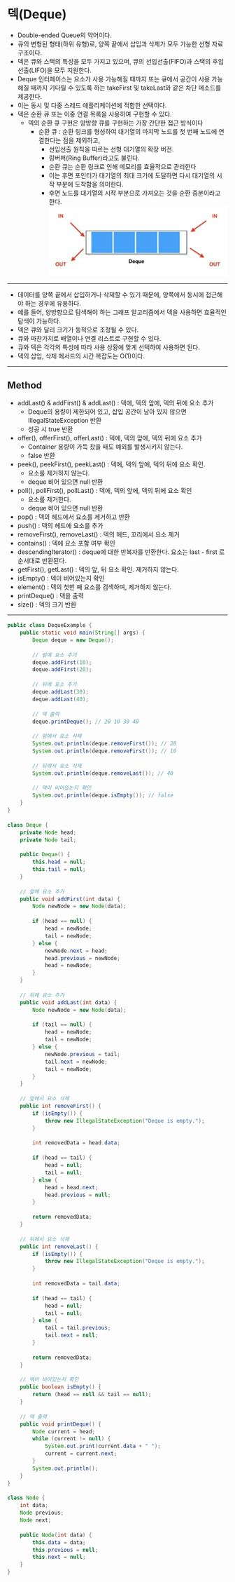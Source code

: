 # 덱(Deque)

- Double-ended Queue의 약어이다.
- 큐의 변형된 형태(하위 유형)로, 양쪽 끝에서 삽입과 삭제가 모두 가능한 선형 자료구조이다.
- 덱은 큐와 스택의 특성을 모두 가지고 있으며, 큐의 선입선출(FIFO)과 스택의 후입선출(LIFO)을 모두 지원한다.
- Deque 인터페이스는 요소가 사용 가능해질 때까지 또는 큐에서 공간이 사용 가능해질 때까지 기다릴 수 있도록 하는 takeFirst 및 takeLast와 같은 차단 메소드를 제공한다. 
- 이는 동시 및 다중 스레드 애플리케이션에 적합한 선택이다.
- 덱은 순환 큐 또는 이중 연결 목록을 사용하여 구현할 수 있다. 
  - 덱의 순환 큐 구현은 양방향 큐를 구현하는 가장 간단한 접근 방식이다
    - 순환 큐 : 순환 링크를 형성하여 대기열의 마지막 노드를 첫 번째 노드에 연결한다는 점을 제외하고, 
      - 선입선출 원칙을 따르는 선형 대기열의 확장 버전.
      - 링버퍼(Ring Buffer)라고도 불린다. 
      - 순환 큐는 순환 링크로 인해 메모리를 효율적으로 관리한다
      - 이는 후면 포인터가 대기열의 최대 크기에 도달하면 다시 대기열의 시작 부분에 도착함을 의미한다. 
      - 후면 노드를 대기열의 시작 부분으로 가져오는 것을 순환 증분이라고 한다.
![img.png](img/img.png)

---
- 데이터를 양쪽 끝에서 삽입하거나 삭제할 수 있기 때문에, 양쪽에서 동시에 접근해야 하는 경우에 유용하다. 
- 예를 들어, 양방향으로 탐색해야 하는 그래프 알고리즘에서 덱을 사용하면 효율적인 탐색이 가능하다.
- 덱은 큐와 달리 크기가 동적으로 조정될 수 있다.
- 큐와 마찬가지로 배열이나 연결 리스트로 구현할 수 있다. 
- 큐와 덱은 각각의 특성에 따라 사용 상황에 맞게 선택하여 사용하면 된다.
- 덱의 삽입, 삭제 메서드의 시간 복잡도는 O(1)이다. 

---
## Method

- addLast() & addFirst() & addLast() : 덱에, 덱의 앞에, 덱의 뒤에 요소 추가
  - Deque의 용량이 제한되어 있고, 삽입 공간이 남아 있지 않으면 IllegalStateException 반환
  - 성공 시 true 반환
- offer(), offerFirst(), offerLast() : 덱에, 덱의 앞에, 덱의 뒤에 요소 추가
  - Container 용량이 가득 찼을 때도 예외를 발생시키지 않는다. 
  - false 반환
- peek(), peekFirst(), peekLast() : 덱에, 덱의 앞에, 덱의 뒤에 요소 확인. 
  - 요소를 제거하지 않는다. 
  - deque 비어 있으면 null 반환
- poll(), pollFirst(), pollLast() : 덱에, 덱의 앞에, 덱의 뒤에 요소 확인
  - 요소를 제거한다.
  - deque 비어 있으면 null 반환
- pop() : 덱의 헤드에서 요소를 제거하고 반환
- push() : 덱의 헤드에 요소를 추가
- removeFirst(), removeLast() : 덱의 헤드, 꼬리에서 요소 제거
- contains() : 덱에 요소 포함 여부 확인
- descendingIterator() : deque에 대한 반복자를 반환한다. 요소는 last - first 로 순서대로 반환된다.
- getFirst(), getLast() : 덱의 앞, 뒤 요소 확인. 제거하지 않는다.
- isEmpty() : 덱이 비어있는지 확인
- element() : 덱의 첫번 째 요소를 검색하며, 제거하지 않는다. 
- printDeque() : 덱을 출력
- size() : 덱의 크기 반환

---
```java
public class DequeExample {
    public static void main(String[] args) {
        Deque deque = new Deque();

        // 앞에 요소 추가
        deque.addFirst(10);
        deque.addFirst(20);

        // 뒤에 요소 추가
        deque.addLast(30);
        deque.addLast(40);

        // 덱 출력
        deque.printDeque(); // 20 10 30 40

        // 앞에서 요소 삭제
        System.out.println(deque.removeFirst()); // 20
        System.out.println(deque.removeFirst()); // 10

        // 뒤에서 요소 삭제
        System.out.println(deque.removeLast()); // 40

        // 덱이 비어있는지 확인
        System.out.println(deque.isEmpty()); // false
    }
}

class Deque {
    private Node head;
    private Node tail;

    public Deque() {
        this.head = null;
        this.tail = null;
    }

    // 앞에 요소 추가
    public void addFirst(int data) {
        Node newNode = new Node(data);

        if (head == null) {
            head = newNode;
            tail = newNode;
        } else {
            newNode.next = head;
            head.previous = newNode;
            head = newNode;
        }
    }

    // 뒤에 요소 추가
    public void addLast(int data) {
        Node newNode = new Node(data);

        if (tail == null) {
            head = newNode;
            tail = newNode;
        } else {
            newNode.previous = tail;
            tail.next = newNode;
            tail = newNode;
        }
    }

    // 앞에서 요소 삭제
    public int removeFirst() {
        if (isEmpty()) {
            throw new IllegalStateException("Deque is empty.");
        }

        int removedData = head.data;

        if (head == tail) {
            head = null;
            tail = null;
        } else {
            head = head.next;
            head.previous = null;
        }

        return removedData;
    }

    // 뒤에서 요소 삭제
    public int removeLast() {
        if (isEmpty()) {
            throw new IllegalStateException("Deque is empty.");
        }

        int removedData = tail.data;

        if (head == tail) {
            head = null;
            tail = null;
        } else {
            tail = tail.previous;
            tail.next = null;
        }

        return removedData;
    }

    // 덱이 비어있는지 확인
    public boolean isEmpty() {
        return (head == null && tail == null);
    }

    // 덱 출력
    public void printDeque() {
        Node current = head;
        while (current != null) {
            System.out.print(current.data + " ");
            current = current.next;
        }
        System.out.println();
    }
}

class Node {
    int data;
    Node previous;
    Node next;

    public Node(int data) {
        this.data = data;
        this.previous = null;
        this.next = null;
    }
}
```